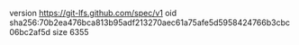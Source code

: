 version https://git-lfs.github.com/spec/v1
oid sha256:70b2ea476bca813b95adf213270aec61a75afe5d5958424766b3cbc06bc2af5d
size 6355
